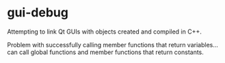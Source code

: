# gui-debug
Attempting to link Qt GUIs with objects created and compiled in C++.



Problem with successfully calling member functions that return variables… can call global functions and member functions that return constants.

